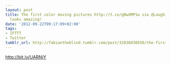 ```yaml
---
layout: post
title: The first color moving pictures http://t.co/gBwdMP1w via @LaughingSquid - That
  looks amazing!
date: '2012-09-22T09:17:09+02:00'
tags:
- IFTTT
- Twitter
tumblr_url: http://fabiantheblind.tumblr.com/post/32036838910/the-first-color-moving-pictures-http-t-co-gbwdmp1w
---
```

http://bit.ly/UARNiY
